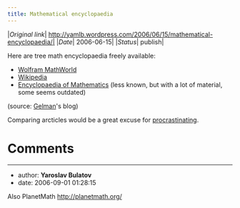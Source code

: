 ```yaml
---
title: Mathematical encyclopaedia
---
```


|*Original link*| http://yamlb.wordpress.com/2006/06/15/mathematical-encyclopaedia/|
|*Date*| 2006-06-15|
|*Status*| publish|

Here are tree math encyclopaedia freely available:
<ul>
	<li><a href="http://mathworld.wolfram.com/">Wolfram MathWorld</a></li>
	<li><a href="http://en.wikipedia.org/wiki/Main_Page">Wikipedia</a></li>
	<li><a href="http://eom.springer.de/">Encyclopaedia of Mathematics</a> (less known, but with a lot of material, some seems outdated)</li>
</ul>
(source: <a target="_blank" title="gelman blog" href="http://www.stat.columbia.edu/~cook/movabletype/archives/2006/06/encyclopedias_s.html#comments">Gelman</a>'s blog)

Comparing arcticles would be a great excuse for <a target="_blank" title="phd" href="http://www.phdcomics.com/comics.php">procrastinating</a>.
# Comments


---
- author: **Yaroslav Bulatov**
- date: 2006-09-01 01:28:15

Also PlanetMath
http://planetmath.org/